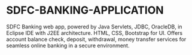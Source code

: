 # SDFC-BANKING-APPLICATION
 SDFC Banking web app, powered by Java Servlets, JDBC, OracleDB, in Eclipse IDE with J2EE architecture. HTML, CSS, Bootstrap for UI. Offers account balance check, deposit, withdrawal, money transfer services for seamless online banking in a secure environment.
